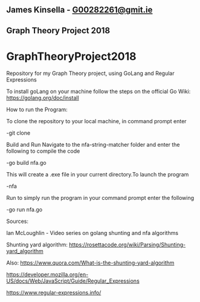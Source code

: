 ## James Kinsella - G00282261@gmit.ie ##
## Graph Theory Project 2018 ##

# GraphTheoryProject2018
Repository for my Graph Theory project, using GoLang and Regular Expressions 

To install goLang on your machine follow the steps on the official Go Wiki:
https://golang.org/doc/install

How to run the Program:

To clone the repository to your local machine, in command prompt enter

-git clone 

Build and Run Navigate to the nfa-string-matcher folder and enter the following to compile the code

-go build nfa.go

This will create a .exe file in your current directory.To launch the program

-nfa

Run to simply run the program in your command prompt enter the following

-go run nfa.go

Sources:

Ian McLoughlin - Video series on golang shunting and nfa algorithms

Shunting yard algorithm: 
https://rosettacode.org/wiki/Parsing/Shunting-yard_algorithm

Also:
https://www.quora.com/What-is-the-shunting-yard-algorithm

https://developer.mozilla.org/en-US/docs/Web/JavaScript/Guide/Regular_Expressions

https://www.regular-expressions.info/







